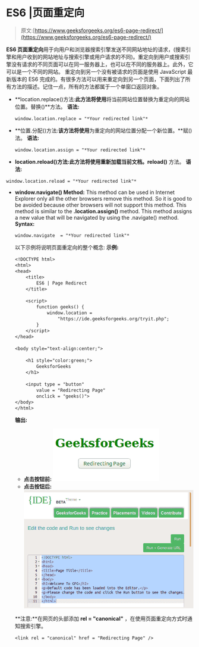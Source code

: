 # ES6 |页面重定向

> 原文:[https://www.geeksforgeeks.org/es6-page-redirect/](https://www.geeksforgeeks.org/es6-page-redirect/)

**ES6 页面重定向**用于向用户和浏览器搜索引擎发送不同网站地址的请求，(搜索引擎和用户收到的网站地址与搜索引擎或用户请求的不同)。重定向到用户或搜索引擎没有请求的不同页面可以在同一服务器上，也可以在不同的服务器上。此外，它可以是一个不同的网站。
重定向到另一个没有被请求的页面是使用 JavaScript 最新版本的 ES6 完成的。有很多方法可以用来重定向到另一个页面，下面列出了所有方法的描述。记住一点，所有的方法都属于一个单窗口返回对象。

*   **location.replace()方法:**此方法将使用**将当前网站位置替换为重定向的网站位置。替换()**方法。
    **语法:**

    ```
    window.location.replace = "*Your redirected link"*
    ```

*   **位置.分配()方法:**该方法将使用**为重定向的网站位置分配一个新位置。**赋()法。
    **语法:**

    ```
    window.location.assign = "*Your redirected link"*
    ```

*   **location.reload()方法:**此方法将使用**重新加载当前文档。reload()** 方法。
    **语法:**

```
window.location.reload = "*Your redirected link"*
```

*   **window.navigate() Method:** This method can be used in Internet Explorer only all the other browsers remove this method. So it is good to be avoided because other browsers will not support this method. This method is similar to the **.location.assign()** method. This method assigns a new value that will be navigated by using the .navigate() method.
    **Syntax:**

    ```
    window.navigate  = "*Your redirected link"*
    ```

    以下示例将说明页面重定向的整个概念:
    **示例:**

    ```
    <!DOCTYPE html> 
    <html> 
    <head> 
        <title>
            ES6 | Page Redirect
        </title>

        <script> 
            function geeks() { 
                window.location = 
                    "https://ide.geeksforgeeks.org/tryit.php"; 
            } 
        </script> 
    </head> 

    <body style="text-align:center;">

        <h1 style="color:green;">
            GeeksforGeeks
        </h1>

        <input type = "button" 
            value = "Redirecting Page"
            onclick = "geeks()"> 
    </body> 
    </html>   
    ```

    **输出:**

    *   **点击按钮前:**
        ![](img/0a17e48e16c4031067f8f632fdd45c36.png)
    *   **点击按钮后:**
        ![](img/bee250e3557829ecdf1b9a13aded787d.png)

    **注意:**在网页的头部添加 **rel = "canonical"** ，在使用页面重定向方式时通知搜索引擎。

    ```
    <link rel = "canonical" href = "Redirecting Page" />
    ```